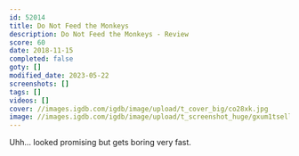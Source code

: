 ```yaml
---
id: 52014
title: Do Not Feed the Monkeys
description: Do Not Feed the Monkeys - Review
score: 60
date: 2018-11-15
completed: false
goty: []
modified_date: 2023-05-22
screenshots: []
tags: []
videos: []
cover: //images.igdb.com/igdb/image/upload/t_cover_big/co28xk.jpg
image: //images.igdb.com/igdb/image/upload/t_screenshot_huge/gxum1tsellrtsuxpnh3m.jpg
---
```

Uhh... looked promising but gets boring very fast.